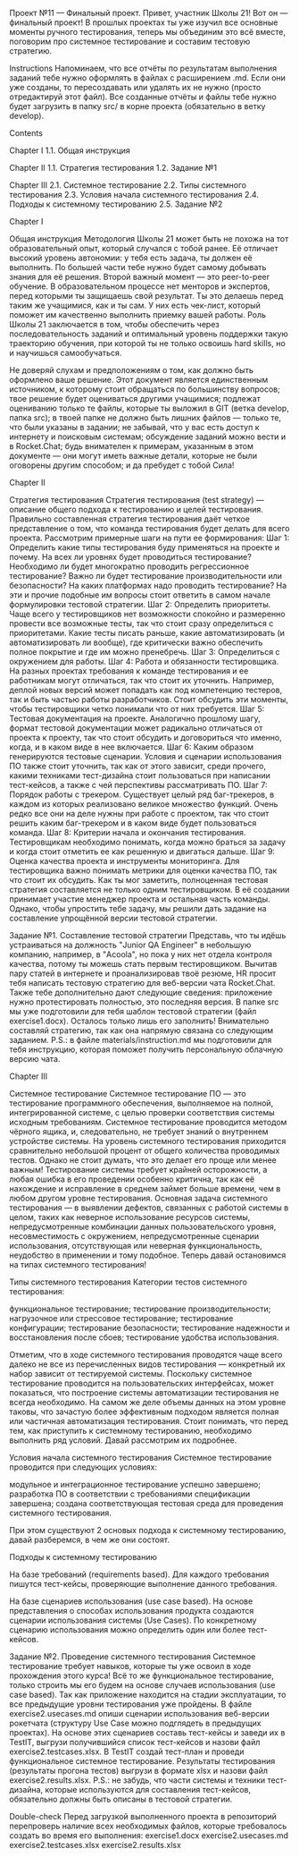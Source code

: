 Проект №11 — Финальный проект.
Привет, участник Школы 21!
Вот он — финальный проект! В прошлых проектах ты уже изучил все основные моменты ручного тестирования, теперь мы объединим это всё вместе, поговорим про системное тестирование и составим тестовую стратегию.

Instructions
Напоминаем, что все отчёты по результатам выполнения заданий тебе нужно оформлять в файлах с расширением .md. Если они уже созданы, то пересоздавать или удалять их не нужно (просто отредактируй этот файл). Все созданные отчёты и файлы тебе нужно будет загрузить в папку src/ в корне проекта (обязательно в ветку develop).

Contents


Chapter I 
1.1. Общая инструкция


Chapter II 
1.1. Стратегия тестирования 
1.2. Задание №1


Chapter III 
2.1. Системное тестирование 
2.2. Типы системного тестирования 
2.3. Условия начала системного тестирования 
2.4. Подходы к системному тестированию 
2.5. Задание №2



Chapter I 

Общая инструкция
Методология Школы 21 может быть не похожа на тот образовательный опыт, который случался с тобой ранее. Её отличает высокий уровень автономии: у тебя есть задача, ты должен её выполнить. По большей части тебе нужно будет самому добывать знания для её решения. Второй важный момент — это peer-to-peer обучение. В образовательном процессе нет менторов и экспертов, перед которыми ты защищаешь свой результат. Ты это делаешь перед таким же учащимися, как и ты сам. У них есть чек-лист, который поможет им качественно выполнить приемку вашей работы.
Роль Школы 21 заключается в том, чтобы обеспечить через последовательность заданий и оптимальный уровень поддержки такую траекторию обучения, при которой ты не только освоишь hard skills, но и научишься самообучаться.

Не доверяй слухам и предположениям о том, как должно быть оформлено ваше решение. Этот документ является единственным источником, к которому стоит обращаться по большинству вопросов;
твое решение будет оцениваться другими учащимися;
подлежат оцениванию только те файлы, которые ты выложил в GIT (ветка develop, папка src);
в твоей папке не должно быть лишних файлов — только те, что были указаны в задании;
не забывай, что у вас есть доступ к интернету и поисковым системам;
обсуждение заданий можно вести и в Rocket.Chat;
будь внимателен к примерам, указанным в этом документе — они могут иметь важные детали, которые не были оговорены другим способом;
и да пребудет с тобой Сила!


Chapter II

Стратегия тестирования
Стратегия тестирования (test strategy) — описание общего подхода к тестированию и целей тестирования. Правильно составленная стратегия тестирования даёт четкое представление о том, что команда тестирования будет делать для всего проекта.
Рассмотрим примерные шаги на пути ее формирования:
Шаг 1: Определить какие типы тестирования буду применяться на проекте и почему. На всех ли уровнях будет проводиться тестирование? Необходимо ли будет многократно проводить регрессионное тестирование? Важно ли будет тестирование производительности или безопасности? На каких платформах надо проводить тестирование? На эти и прочие подобные им вопросы стоит ответить в самом начале формулировки тестовой стратегии.
Шаг 2: Определить приоритеты. Чаще всего у тестировщиков нет возможности спокойно и размеренно провести все возможные тесты, так что стоит сразу определиться с приоритетами. Какие тесты писать раньше, какие автоматизировать (и автоматизировать ли вообще), где критически важно обеспечить полное покрытие и где им можно пренебречь.
Шаг 3: Определиться с окружением для работы.
Шаг 4: Работа и обязанности тестировщика. На разных проектах требования к команде тестирования и ее работникам могут отличаться, так что стоит их уточнить. Например, деплой новых версий может попадать как под компетенцию тестеров, так и быть частью работы разработчиков. Стоит обсудить эти моменты, чтобы тестировщики четко понимали что от них требуется.
Шаг 5: Тестовая документация на проекте. Аналогично прошлому шагу, формат тестовой документации может радикально отличаться от проекта к проекту, так что стоит обсудить и договориться что именно, когда, и в каком виде в нее включается.
Шаг 6: Каким образом генерируются тестовые сценарии. Условия и сценарии использования ПО также стоит уточнить, так как от этого зависит, среди прочего, какими техниками тест-дизайна стоит пользоваться при написании тест-кейсов, а также с чей перспективы рассматривать ПО.
Шаг 7: Порядок работы с трекером. Существует целый ряд баг-трекеров, в каждом из которых реализовано великое множество функций. Очень редко все они на деле нужны при работе с проектом, так что стоит решить каким баг-трекером и в каком виде будет пользоваться команда.
Шаг 8: Критерии начала и окончания тестирования. Тестировщикам необходимо понимать, когда можно браться за задачу и когда стоит отметить ее как решенную и двигаться дальше.
Шаг 9: Оценка качества проекта и инструменты мониторинга. Для тестировщика важно понимать метрики для оценки качества ПО, так что стоит их обсудить.
Как ты мог заметить, полноценная тестовая стратегия составляется не только одним тестировщиком. В её создании принимает участие менеджер проекта и остальная часть команды. Однако, чтобы упростить тебе задачу, мы решили дать задание на составление упрощённой версии тестовой стратегии.

Задание №1. Составление тестовой стратегии
Представь, что ты идёшь устраиваться на должность "Junior QA Engineer" в небольшую компанию, например, в "Acoola", но пока у них нет отдела контроля качества, потому ты можешь стать первым тестировщиком. Вычитав пару статей в интернете и проанализировав твоё резюме, HR просит тебя написать тестовую стратегию для веб-версии чата Rocket.Chat. Также тебе дополнительно дают следующие сведения: приложение нужно протестировать полностью, это последняя версия.
В папке src мы уже подготовили для тебя шаблон тестовой стратегии (файл exercise1.docx). Осталось только лишь его заполнить! Внимательно составляй стратегию, так как она напрямую связана со следующим заданием.
P.S.: в файле materials/instruction.md мы подготовили для тебя инструкцию, которая поможет получить персональную облачную версию чата.

Chapter III

Системное тестирование
Системное тестирование ПО — это тестирование программного обеспечения, выполняемое на полной, интегрированной системе, с целью проверки соответствия системы исходным требованиям. Системное тестирование проводится методом чёрного ящика, и, следовательно, не требует знаний о внутреннем устройстве системы.
На уровень системного тестирования приходится сравнительно небольшой процент от общего количества проводимых тестов. Однако не стоит думать, что это делает его проще или менее важным! Тестирование системы требует крайней осторожности, а любая ошибка в его проведении особенно критична, так как её нахождение и исправление в среднем займет больше времени, чем в любом другом уровне тестирования.
Основная задача системного тестирования — в выявлении дефектов, связанных с работой системы в целом, таких как неверное использование ресурсов системы, непредусмотренные комбинации данных пользовательского уровня, несовместимость с окружением, непредусмотренные сценарии использования, отсутствующая или неверная функциональность, неудобство в применении и тому подобное.
Теперь давай остановимся на типах системного тестирования!

Типы системного тестирования
Категории тестов системного тестирования:

функциональное тестирование;
тестирование производительности;
нагрузочное или стрессовое тестирование;
тестирование конфигурации;
тестирование безопасности;
тестирование надежности и восстановления после сбоев;
тестирование удобства использования.

Отметим, что в ходе системного тестирования проводятся чаще всего далеко не все из перечисленных видов тестирования — конкретный их набор зависит от тестируемой системы.
Поскольку системное тестирование проводится на пользовательских интерфейсах, может показаться, что построение системы автоматизации тестирования не всегда необходимо. На самом же деле объемы данных на этом уровне таковы, что зачастую более эффективным подходом является полная или частичная автоматизация тестирования.
Стоит понимать, что перед тем, как приступить к системному тестированию, необходимо выполнить ряд условий. Давай рассмотрим их подробнее.

Условия начала системного тестирования
Системное тестирование проводится при следующих условиях:

модульное и интеграционное тестирование успешно завершено;
разработка ПО в соответствии с требованиями спецификации завершена;
создана соответствующая тестовая среда для проведения системного тестирования.

При этом существуют 2 основых подхода к системному тестированию, давай разберемся, в чем же они состоят.

Подходы к системному тестированию


На базе требований (requirements based). Для каждого требования пишутся тест-кейсы, проверяющие выполнение данного требования.


На базе сценариев использования (use case based). На основе представления о способах использования продукта создаются сценарии использования системы (Use Cases). По конкретному сценарию использования можно определить один или более тест-кейсов.



Задание №2. Проведение системного тестирования
Системное тестирование требует навыков, которые ты уже освоил в ходе прохождения этого курса! Всё то же функциональное тестирование, только строить мы его будем на основе случаев использования (use case based). Так как приложение находится на стадии эксплуатации, то все предыдущие уровни тестирования уже пройдены.
В файле exercise2.usecases.md опиши сценарии использования веб-версии рокетчата (структуру Use Case можно подглядеть в предыдущих проектах). На основе этих сценариев составь тест-кейсы и заведи их в TestIT, выгрузи получившийся список тест-кейсов и назови файл exercise2.testcases.xlsx.
В TestIT создай тест-план и проведи функциональное системное тестирование. Результаты тестирования (результаты прогона тестов) выгрузи в формате xlsx и назови файл exercise2.results.xlsx.
P.S.: не забудь, что части системы и техники тест-дизайна, которые используются для составления тест-кейсов, обязательно должны быть описаны в тестовой стратегии.

Double-check
Перед загрузкой выполненного проекта в репозиторий перепроверь наличие всех необходимых файлов, которые требовалось создать во время его выполнения:
exercise1.docx
exercise2.usecases.md
exercise2.testcases.xlsx
exercise2.results.xlsx
